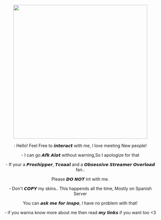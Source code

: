 <p align="center">
    <img width="440" src="https://64.media.tumblr.com/ea40bc612ef5d993ef77c1579e71041d/e21997953f3d61a4-f7/s500x750/d92b861e95b8ae19866e6e72fd19480449d87a36.pnj" alt="">
</p>

<p align="center">
: Hello! Feel Free to 𝙞𝙣𝙩𝙚𝙧𝙖𝙘𝙩 with me, I love meeting New people!<p>

<p align="center">
- I  can go 𝘼𝙛𝙠 𝘼𝙡𝙤𝙩 without warning,So I apologize for that</p>

<p align="center">
- If your a 𝙋𝙧𝙤𝙨𝙝𝙞𝙥𝙥𝙚𝙧, 𝙏𝙘𝙤𝙖𝙖𝙡 and a 𝙊𝙗𝙨𝙚𝙨𝙨𝙞𝙫𝙚 𝙎𝙩𝙧𝙚𝙖𝙢𝙚𝙧 𝙊𝙫𝙚𝙧𝙡𝙤𝙖𝙙 fan..</p>
<p align="center">
 Please 𝘿𝙊 𝙉𝙊𝙏 int with me.</p>

<p align="center">
- Don't 𝘾𝙊𝙋𝙔 my skins.. This happends all the time, Mostly on Spanish Server</p>
<p align="center">
You can 𝙖𝙨𝙠 𝙢𝙚 𝙛𝙤𝙧 𝙞𝙣𝙨𝙥𝙤, I have no problem with that!</p> 

<p align="center">
- if you wanna know more about me
then read 𝙢𝙮 𝙡𝙞𝙣𝙠𝙨 if you want too <3</p>

 <p align="center">
  <img src="https://64.media.tumblr.com/4335d38004b400a620d750d107ebaf47/a9c54d42c93c26ae-46/s250x400/576a03b59bb96284526820b44470c24016d946ed.gifv" alt="" />
</p>



